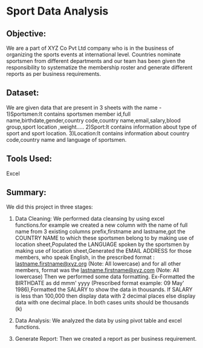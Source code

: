 # Sport Data Analysis 
## Objective:
We are a part of XYZ Co Pvt Ltd company who is in the business of organizing the sports events at international level. Countries nominate sportsmen from different departments and our team has been given the responsibility to systematize the membership roster and generate different reports as per business requirements.

## Dataset:
We are given data that are present in 3 sheets with the name -
1)Sportsmen:It contains sportsmen member id,full name,birthdate,gender,country code,country name,email,salary,blood group,sport location ,weight.....
2)Sport:It contains information about type of sport and sport location.
3)Location:It contains information about country code,country name and language of sportsmen.

## Tools Used:
Excel

## Summary:
We did this project in three stages: 
1) Data Cleaning:
We performed data cleansing by using excel functions.for example we created a new column with the name of full name from 3 existing columns prefix,firstname and          lastname,got the COUNTRY NAME to which these sportsmen belong to by making use of location sheet,Populated the LANGUAGE spoken by the sportsmen by making use of location sheet,Generated the EMAIL ADDRESS for those members, who speak English, in the prescribed format : lastname.firstname@xyz.org (Note: All lowercase) and for all other members, format was the lastname.firstname@xyz.com (Note: All lowercase)
Then we performed some data formatting. Ex-Formatted the BIRTHDATE as dd mmm' yyyy (Prescribed format example: 09 May' 1986),Formatted the SALARY to show the data in thousands. If SALARY is less than 100,000 then display data with 2 decimal places else display data with one decimal place. In both cases units should be thousands (k)

2) Data Analysis: We analyzed the data by using pivot table and excel functions.

3) Generate Report: Then we created a report as per business requirement.


